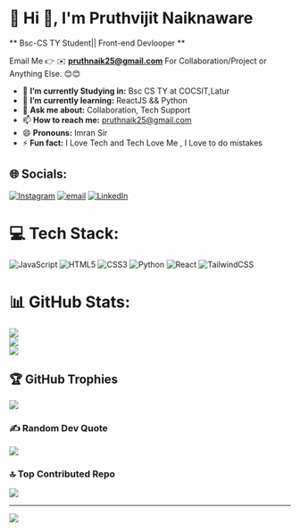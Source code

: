 # 💫 Hi 👋, I'm Pruthvijit Naiknaware
**  Bsc-CS TY Student|| Front-end Devlooper **

Email Me 👉 ✉️ **pruthnaik25@gmail.com** For Collaboration/Project or Anything Else. 😊😊

- 🔭 **I’m currently Studying in:** Bsc CS TY at COCSIT,Latur
- 🌱 **I’m currently learning:** ReactJS && Python
- 💬 **Ask me about:** Collaboration, Tech Support
- 📫 **How to reach me:** pruthnaik25@gmail.com
- 😄 **Pronouns:** Imran Sir
- ⚡ **Fun fact:** I Love Tech and Tech Love Me , I Love to do mistakes
## 🌐 Socials:
[![Instagram](https://img.shields.io/badge/Instagram-%23E4405F.svg?logo=Instagram&logoColor=white)](https://instagram.com/x_omya_x_29) [![email](https://img.shields.io/badge/Email-D14836?logo=gmail&logoColor=white)](mailto:pruthnaik25@gmail.com) 
[![LinkedIn](https://img.shields.io/badge/LinkedIn-%230077B5.svg?logo=linkedin&logoColor=white)](https://www.linkedin.com/in/pruthvijit-naiknaware-42ba94369)

# 💻 Tech Stack:
![JavaScript](https://img.shields.io/badge/javascript-%23323330.svg?style=for-the-badge&logo=javascript&logoColor=%23F7DF1E) ![HTML5](https://img.shields.io/badge/html5-%23E34F26.svg?style=for-the-badge&logo=html5&logoColor=white) ![CSS3](https://img.shields.io/badge/css3-%231572B6.svg?style=for-the-badge&logo=css3&logoColor=white) ![Python](https://img.shields.io/badge/python-3670A0?style=for-the-badge&logo=python&logoColor=ffdd54) ![React](https://img.shields.io/badge/react-%2320232a.svg?style=for-the-badge&logo=react&logoColor=%2361DAFB) ![TailwindCSS](https://img.shields.io/badge/tailwindcss-%2338B2AC.svg?style=for-the-badge&logo=tailwind-css&logoColor=white)
# 📊 GitHub Stats:
![](https://github-readme-stats.vercel.app/api?username=prutvi-naik&theme=nord&hide_border=false&include_all_commits=true&count_private=false)<br/>
![](https://nirzak-streak-stats.vercel.app/?user=prutvi-naik&theme=nord&hide_border=false)<br/>
![](https://github-readme-stats.vercel.app/api/top-langs/?username=prutvi-naik&theme=nord&hide_border=false&include_all_commits=true&count_private=false&layout=compact)

## 🏆 GitHub Trophies
![](https://github-profile-trophy.vercel.app/?username=prutvi-naik&theme=radical&no-frame=false&no-bg=true&margin-w=4)

### ✍️ Random Dev Quote
![](https://quotes-github-readme.vercel.app/api?type=horizontal&theme=radical)

### 🔝 Top Contributed Repo
![](https://github-contributor-stats.vercel.app/api?username=prutvi-naik&limit=5&theme=dark&combine_all_yearly_contributions=true)

---
[![](https://visitcount.itsvg.in/api?id=prutvi-naik&icon=0&color=0)](https://visitcount.itsvg.in)

<!-- Proudly created with GPRM ( https://gprm.itsvg.in ) -->
